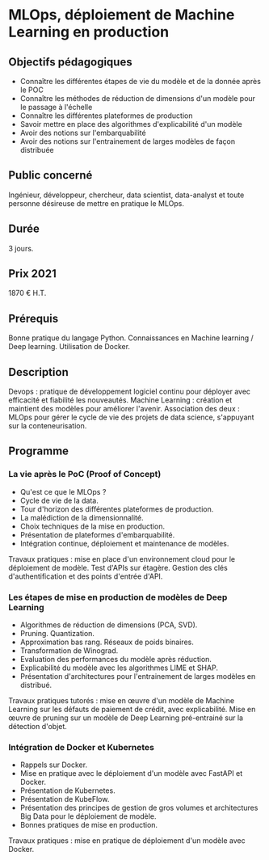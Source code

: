 # MLOps, déploiement de Machine Learning en production

## Objectifs pédagogiques

- Connaître les différentes étapes de vie du modèle et de la donnée après le POC
- Connaître les méthodes de réduction de dimensions d'un modèle pour le passage à l'échelle
- Connaître les différentes plateformes de production
- Savoir mettre en place des algorithmes d'explicabilité d'un modèle
- Avoir des notions sur l'embarquabilité
- Avoir des notions sur l'entrainement de larges modèles de façon distribuée

## Public concerné

Ingénieur, développeur, chercheur, data scientist, data-analyst et toute personne désireuse de mettre en pratique le MLOps.

## Durée

3 jours.

## Prix 2021

1870 € H.T.

## Prérequis

Bonne pratique du langage Python. Connaissances en Machine learning / Deep learning. Utilisation de Docker.

## Description

Devops : pratique de développement logiciel continu pour déployer avec efficacité et fiabilité les nouveautés. Machine Learning : création et maintient des modèles pour améliorer l'avenir. Association des deux : MLOps pour gérer le cycle de vie des projets de data science, s'appuyant sur la conteneurisation.

## Programme

### La vie après le PoC (Proof of Concept)

- Qu'est ce que le MLOps ?
- Cycle de vie de la data.
- Tour d'horizon des différentes plateformes de production.
- La malédiction de la dimensionnalité.
- Choix techniques de la mise en production.
- Présentation de plateformes d'embarquabilité.
- Intégration continue, déploiement et maintenance de modèles.

Travaux pratiques : mise en place d'un environnement cloud pour le déploiement de modèle. Test d'APIs sur étagère. Gestion des clés d'authentification et des points d'entrée d'API.

### Les étapes de mise en production de modèles de Deep Learning

- Algorithmes de réduction de dimensions (PCA, SVD).
- Pruning. Quantization.
- Approximation bas rang. Réseaux de poids binaires.
- Transformation de Winograd.
- Evaluation des performances du modèle après réduction.
- Explicabilité du modèle avec les algorithmes LIME et SHAP.
- Présentation d'architectures pour l'entrainement de larges modèles en distribué.

Travaux pratiques tutorés : mise en œuvre d'un modèle de Machine Learning sur les défauts de paiement de crédit, avec explicabilité. Mise en œuvre de pruning sur un modèle de Deep Learning pré-entrainé sur la détection d'objet.

### Intégration de Docker et Kubernetes

- Rappels sur Docker.
- Mise en pratique avec le déploiement d'un modèle avec FastAPI et Docker.
- Présentation de Kubernetes.
- Présentation de KubeFlow.
- Présentation des principes de gestion de gros volumes et architectures Big Data pour le déploiement de modèle.
- Bonnes pratiques de mise en production.

Travaux pratiques : mise en pratique de déploiement d'un modèle avec Docker.
